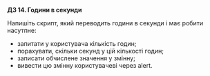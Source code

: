 **ДЗ 14. Години в секунди**

Напишіть скрипт, який переводить години в секунди і має робити насутпне:

* запитати у користувача кількість годин;
* порахувати, скільки секунд у цій кількості годин;
* записати обчислене значення у змінну;
* вивести цю змінну користувачеві через alert.